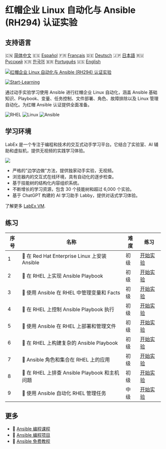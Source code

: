 # 红帽企业 Linux 自动化与 Ansible (RH294) 认证实验

## 支持语言

🇨🇳 [简体中文](README_zh.md) 🇪🇸 [Español](README_es.md) 🇫🇷 [Français](README_fr.md) 🇩🇪 [Deutsch](README_de.md) 🇯🇵 [日本語](README_ja.md) 🇷🇺 [Русский](README_ru.md) 🇰🇷 [한국어](README_ko.md) 🇧🇷 [Português](README_pt.md) 🇺🇸 [English](README.md) 

[![红帽企业 Linux 自动化与 Ansible (RH294) 认证实验](https://cover-creator.labex.io/red-hat-enterprise-linux-automation-with-ansible-rh294.png?lang=zh)](https://labex.io/zh/courses/red-hat-enterprise-linux-automation-with-ansible-rh294)

[![Start-Learning](https://img.shields.io/badge/Start-Learning-whitesmoke?style=for-the-badge)](https://labex.io/zh/courses/red-hat-enterprise-linux-automation-with-ansible-rh294)

通过动手实验学习使用 Ansible 进行红帽企业 Linux 自动化，涵盖 Ansible 基础知识、Playbook、变量、任务控制、文件部署、角色、故障排除以及 Linux 管理自动化。为红帽 Ansible 认证提供全面准备。

![RHEL](https://img.shields.io/badge/RHEL-whitesmoke?style=for-the-badge&logo=rhel)
![Linux](https://img.shields.io/badge/Linux-whitesmoke?style=for-the-badge&logo=linux)
![Ansible](https://img.shields.io/badge/Ansible-whitesmoke?style=for-the-badge&logo=ansible)


## 学习环境

LabEx 是一个专注于编程和技术的交互式动手学习平台。它结合了实验室、AI 辅助和虚拟机，提供无视频的实践学习体验。

![](https://tutorial-screenshot.getvm.io/images/vm-1725247253.png)

- 严格的"边学边做"方法，提供独家动手实验，无视频。
- 浏览器内的交互式在线环境，具有自动化的逐步检查。
- 基于技能树的结构化内容组织系统。
- 不断增长的学习资源，包含 30 个技能树和超过 6,000 个实验。
- 基于 ChatGPT 构建的 AI 学习助手 Labby，提供对话式学习体验。

了解更多 [LabEx VM](https://support.labex.io/using-labex/virtual-machine).

## 练习

|   序号 | 名称                                          | 难度   | 练习                                                                                                                                 |
|--------|-----------------------------------------------|--------|--------------------------------------------------------------------------------------------------------------------------------------|
|      1 | 📖 在 Red Hat Enterprise Linux 上安装 Ansible | 初级   | <a target='_blank' href='https://labex.io/zh/tutorials/rhel-install-ansible-on-red-hat-enterprise-linux-590544'>开始实验</a>         |
|      2 | 📖 在 RHEL 上实现 Ansible Playbook            | 初级   | <a target='_blank' href='https://labex.io/zh/tutorials/ansible-implement-an-ansible-playbook-on-rhel-590552'>开始实验</a>            |
|      3 | 📖 使用 Ansible 在 RHEL 中管理变量和 Facts    | 初级   | <a target='_blank' href='https://labex.io/zh/tutorials/ansible-manage-variables-and-facts-in-rhel-with-ansible-590560'>开始实验</a>  |
|      4 | 📖 在 RHEL 上控制 Ansible Playbook 执行       | 初级   | <a target='_blank' href='https://labex.io/zh/tutorials/rhel-control-ansible-playbook-execution-on-rhel-590569'>开始实验</a>          |
|      5 | 📖 使用 Ansible 在 RHEL 上部署和管理文件      | 初级   | <a target='_blank' href='https://labex.io/zh/tutorials/ansible-deploy-and-manage-files-on-rhel-with-ansible-590573'>开始实验</a>     |
|      6 | 📖 在 RHEL 上构建复杂的 Ansible Playbook      | 初级   | <a target='_blank' href='https://labex.io/zh/tutorials/ansible-structuring-complex-ansible-playbooks-on-rhel-590576'>开始实验</a>    |
|      7 | 📖 Ansible 角色和集合在 RHEL 上的应用         | 初级   | <a target='_blank' href='https://labex.io/zh/tutorials/ansible-ansible-roles-and-collections-on-rhel-590574'>开始实验</a>            |
|      8 | 📖 在 RHEL 上排查 Ansible Playbook 和主机问题 | 初级   | <a target='_blank' href='https://labex.io/zh/tutorials/ansible-troubleshoot-ansible-playbooks-and-hosts-on-rhel-590577'>开始实验</a> |
|      9 | 📖 使用 Ansible 自动化 RHEL 管理任务          | 中级   | <a target='_blank' href='https://labex.io/zh/tutorials/ansible-automate-rhel-administration-tasks-with-ansible-590613'>开始实验</a>  |

## 更多

- 🔗 [Ansible 编程课程](https://github.com/labex-labs/awesome-programming-courses)
- 🔗 [Ansible 编程项目](https://github.com/labex-labs/awesome-programming-projects)
- 🔗 [Ansible 免费教程](https://github.com/labex-labs/ansible-free-tutorials)

